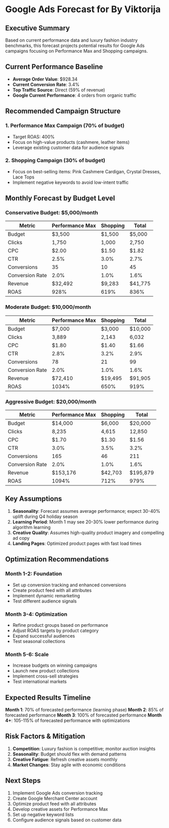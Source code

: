 # Google Ads Forecast for By Viktorija
## Executive Summary

Based on current performance data and luxury fashion industry benchmarks, this forecast projects potential results for Google Ads campaigns focusing on Performance Max and Shopping campaigns.

## Current Performance Baseline
- **Average Order Value**: $928.34
- **Current Conversion Rate**: 3.4%
- **Top Traffic Source**: Direct (59% of revenue)
- **Google Current Performance**: 4 orders from organic traffic

## Recommended Campaign Structure

### 1. Performance Max Campaign (70% of budget)
- Target ROAS: 400%
- Focus on high-value products (cashmere, leather items)
- Leverage existing customer data for audience signals

### 2. Shopping Campaign (30% of budget)
- Focus on best-selling items: Pink Cashmere Cardigan, Crystal Dresses, Lace Tops
- Implement negative keywords to avoid low-intent traffic

## Monthly Forecast by Budget Level

### Conservative Budget: $5,000/month

| Metric | Performance Max | Shopping | Total |
|--------|----------------|----------|--------|
| Budget | $3,500 | $1,500 | $5,000 |
| Clicks | 1,750 | 1,000 | 2,750 |
| CPC | $2.00 | $1.50 | $1.82 |
| CTR | 2.5% | 3.0% | 2.7% |
| Conversions | 35 | 10 | 45 |
| Conversion Rate | 2.0% | 1.0% | 1.6% |
| Revenue | $32,492 | $9,283 | $41,775 |
| ROAS | 928% | 619% | 836% |

### Moderate Budget: $10,000/month

| Metric | Performance Max | Shopping | Total |
|--------|----------------|----------|--------|
| Budget | $7,000 | $3,000 | $10,000 |
| Clicks | 3,889 | 2,143 | 6,032 |
| CPC | $1.80 | $1.40 | $1.66 |
| CTR | 2.8% | 3.2% | 2.9% |
| Conversions | 78 | 21 | 99 |
| Conversion Rate | 2.0% | 1.0% | 1.6% |
| Revenue | $72,410 | $19,495 | $91,905 |
| ROAS | 1034% | 650% | 919% |

### Aggressive Budget: $20,000/month

| Metric | Performance Max | Shopping | Total |
|--------|----------------|----------|--------|
| Budget | $14,000 | $6,000 | $20,000 |
| Clicks | 8,235 | 4,615 | 12,850 |
| CPC | $1.70 | $1.30 | $1.56 |
| CTR | 3.0% | 3.5% | 3.2% |
| Conversions | 165 | 46 | 211 |
| Conversion Rate | 2.0% | 1.0% | 1.6% |
| Revenue | $153,176 | $42,703 | $195,879 |
| ROAS | 1094% | 712% | 979% |

## Key Assumptions

1. **Seasonality**: Forecast assumes average performance; expect 30-40% uplift during Q4 holiday season
2. **Learning Period**: Month 1 may see 20-30% lower performance during algorithm learning
3. **Creative Quality**: Assumes high-quality product imagery and compelling ad copy
4. **Landing Pages**: Optimized product pages with fast load times

## Optimization Recommendations

### Month 1-2: Foundation
- Set up conversion tracking and enhanced conversions
- Create product feed with all attributes
- Implement dynamic remarketing
- Test different audience signals

### Month 3-4: Optimization
- Refine product groups based on performance
- Adjust ROAS targets by product category
- Expand successful audiences
- Test seasonal collections

### Month 5-6: Scale
- Increase budgets on winning campaigns
- Launch new product collections
- Implement cross-sell strategies
- Test international markets

## Expected Results Timeline

**Month 1**: 70% of forecasted performance (learning phase)
**Month 2**: 85% of forecasted performance
**Month 3**: 100% of forecasted performance
**Month 4+**: 105-115% of forecasted performance with optimizations

## Risk Factors & Mitigation

1. **Competition**: Luxury fashion is competitive; monitor auction insights
2. **Seasonality**: Budget should flex with demand patterns
3. **Creative Fatigue**: Refresh creative assets monthly
4. **Market Changes**: Stay agile with economic conditions

## Next Steps

1. Implement Google Ads conversion tracking
2. Create Google Merchant Center account
3. Optimize product feed with all attributes
4. Develop creative assets for Performance Max
5. Set up negative keyword lists
6. Configure audience signals based on customer data